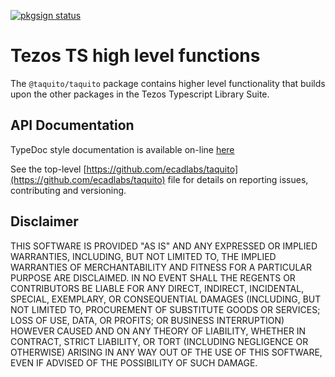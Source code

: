 [![pkgsign status](https://us-central1-pkgsign.cloudfunctions.net/pkgsign-badge?name=@taquito/taquito&expectedIdentity=jevonearth)](https://github.com/RedpointGames/pkgsign)

# Tezos TS high level functions

The `@taquito/taquito` package contains higher level functionality that builds upon the other packages in the Tezos Typescript Library Suite.

## API Documentation

TypeDoc style documentation is available on-line [here](https://taquito.tez.ie/typedoc/modules/_tezos_ts_tezos_ts.html)

See the top-level [https://github.com/ecadlabs/taquito](https://github.com/ecadlabs/taquito) file for details on reporting issues, contributing and versioning.

## Disclaimer

THIS SOFTWARE IS PROVIDED "AS IS" AND ANY EXPRESSED OR IMPLIED WARRANTIES, INCLUDING, BUT NOT LIMITED TO, THE IMPLIED WARRANTIES OF MERCHANTABILITY AND FITNESS FOR A PARTICULAR PURPOSE ARE DISCLAIMED. IN NO EVENT SHALL THE REGENTS OR CONTRIBUTORS BE LIABLE FOR ANY DIRECT, INDIRECT, INCIDENTAL, SPECIAL, EXEMPLARY, OR CONSEQUENTIAL DAMAGES (INCLUDING, BUT NOT LIMITED TO, PROCUREMENT OF SUBSTITUTE GOODS OR SERVICES; LOSS OF USE, DATA, OR PROFITS; OR BUSINESS INTERRUPTION) HOWEVER CAUSED AND ON ANY THEORY OF LIABILITY, WHETHER IN CONTRACT, STRICT LIABILITY, OR TORT (INCLUDING NEGLIGENCE OR OTHERWISE) ARISING IN ANY WAY OUT OF THE USE OF THIS SOFTWARE, EVEN IF ADVISED OF THE POSSIBILITY OF SUCH DAMAGE.
